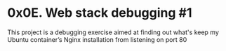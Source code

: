 # 0x0E. Web stack debugging #1

This project is a debugging exercise aimed at finding out what's keep my Ubuntu container’s Nginx installation from listening on port 80
